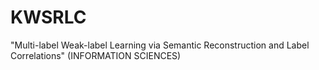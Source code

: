 # KWSRLC
"Multi-label Weak-label Learning via Semantic Reconstruction and Label Correlations" (INFORMATION SCIENCES)

